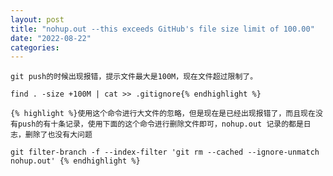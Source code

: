 ```yaml
---
layout: post
title: "nohup.out --this exceeds GitHub's file size limit of 100.00"
date: "2022-08-22"
categories: 
---
```

<pre>
<code>git push的时候出现报错，提示文件最大是100M，现在文件超过限制了。

find . -size +100M | cat &gt;&gt; .gitignore{% endhighlight %}

{% highlight %}使用这个命令进行大文件的忽略，但是现在是已经出现报错了，而且现在没有push的有十条记录，使用下面的这个命令进行删除文件即可，nohup.out 记录的都是日志，删除了也没有大问题<br />
git filter-branch -f --index-filter &#39;git rm --cached --ignore-unmatch nohup.out&#39; {% endhighlight %}

<p>&nbsp;</p>

